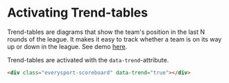 # Activating Trend-tables

Trend-tables are diagrams that show the team's position in the last N rounds of the league. It makes it easy to track whether a team is on its way up or down in the league. See demo [here](http://scoreboard.everysport.com/#Fotboll,Allsvenskan).

Trend-tables are activated with the ```data-trend```-attribute. 

```html
<div class="everysport-scoreboard" data-trend="true"></div>
```
   




